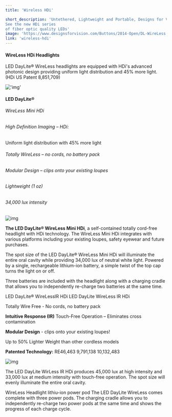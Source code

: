 ```yaml
---
title: 'Wireless HDi'

short_description: 'Untethered, Lightweight and Portable, Designs for Visions patented LED designs provide neutral white adjustable LED illumination.
See the new HDi series
of fiber optic quality LEDs'
image: 'https://www.designsforvision.com/Buttons/2014-Open/DL-WireLess.png'
link: 'wireless-hdi'
---
```


#### WireLess HDi Headlights

LED DayLite® WireLess headlights are equipped with HDi's advanced photonic design providing uniform light distribution and 45% more light. (HDi US Patent 8,851,709)

!['img'](https://www.designsforvision.com/DVIimg/HDiCompare.png)

#### LED DayLite®

###### WireLess Mini HDi

###### High Definition Imaging – HDi:

Uniform light distribution with 45% more light

###### Totally WireLess – no cords, no battery pack

###### Modular Design – clips onto your existing loupes

###### Lightweight (1 oz)

###### 34,000 lux intensity

![img](https://www.designsforvision.com/TodaysRDH/WLMini.png)

**The LED DayLite® WireLess Mini HDi**, a self-contained totally cord-free headlight with HDi technology. The WireLess Mini HDi integrates with various platforms including your existing loupes, safety eyewear and future purchases.

The spot size of the LED DayLite® WireLess Mini HDi will illuminate the entire oral cavity while providing 34,000 lux of neutral white light. Powered by a single, rechargeable lithium-ion battery, a simple twist of the top cap turns the light on or off.

Three batteries are included with the headlight along with a charging cradle that allows you to independently re-charge two batteries at the same time.

LED DayLite® WireLessIR HDi
LED DayLite WireLess IR HDi

Totally Wire Free -
No cords, no battery pack

**Intuitive Response (IR)**
Touch-Free Operation
– Eliminates cross contamination

**Modular Design** -
clips onto your existing loupes!

Up to 50% Lighter Weight than
other cordless models

**Patented Technology:**
RE46,463
9,791,138
10,132,483

![img](https://www.designsforvision.com/DentImg/Dent-WL-ON-OFF-600px.gif)

The LED DayLite WirLess IR HDi produces 45,000 lux at high intensity and 33,000 lux at medium intensity with touch-free operation. The spot size will evenly illuminate the entire oral cavity.

WireLess Headlight lithiu-ion power pod
The LED DayLite WireLess comes complete with three power pods. The charging cradle allows you to independently re-charge two power pods at the same time and shows the progress of each charge cycle.
